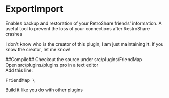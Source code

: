 ExportImport
============

Enables backup and restoration of your RetroShare friends' information. A useful tool to prevent the loss of your connections after RestroShare crashes

I don't know who is the creator of this plugin, I am just maintaining it. If you know the creator, let me know!

##Compile##
Checkout the source under src/plugins/FriendMap  
Open src/plugins/plugins.pro in a text editor  
Add this line: 
<pre>
FriendMap \
</pre>
Build it like you do with other plugins
